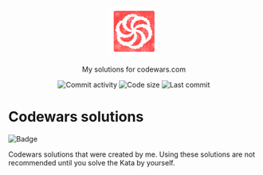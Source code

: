 <p align="center">
  <img width="20%" height="20%" src="assets/codewars-logo.png" href="https://github.com/oqo0/codewars">
  <br>
</p>
<p align="center">
  My solutions for codewars.com
</p>
<p align="center">
  <a><img alt="Commit activity" src="https://img.shields.io/github/commit-activity/m/oqo0/codewars?style=flat-square"></a>
  <a><img alt="Code size" src="https://img.shields.io/github/languages/code-size/oqo0/codewars?style=flat-square"></a>
  <a><img alt="Last commit" src="https://img.shields.io/github/last-commit/oqo0/codewars?style=flat-square"></a>
</p>

# Codewars solutions

<a><img alt="Badge" src="https://www.codewars.com/users/oqpin/badges/large?logo=true"></a>

Codewars solutions that were created by me.
Using these solutions are not recommended until you solve the Kata by yourself.
